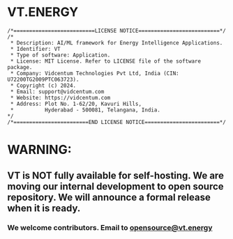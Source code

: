 # VT.ENERGY

```
/*==========================LICENSE NOTICE==========================*/
/*
 * Description: AI/ML framework for Energy Intelligence Applications.
 * Identifier: VT
 * Type of software: Application.
 * License: MIT License. Refer to LICENSE file of the software package.
 * Company: Vidcentum Technologies Pvt Ltd, India (CIN: U72200TG2009PTC063723).
 * Copyright (c) 2024.
 * Email: support@vidcentum.com
 * Website: https://vidcentum.com
 * Address: Plot No. 1-62/20, Kavuri Hills, 
 *          Hyderabad - 500081, Telangana, India.
*/
/*========================END LICENSE NOTICE========================*/
```

# WARNING:
## VT is NOT fully available for self-hosting. We are moving our internal development to open source repository. We will announce a formal release when it is ready.

### We welcome contributors. Email to opensource@vt.energy

